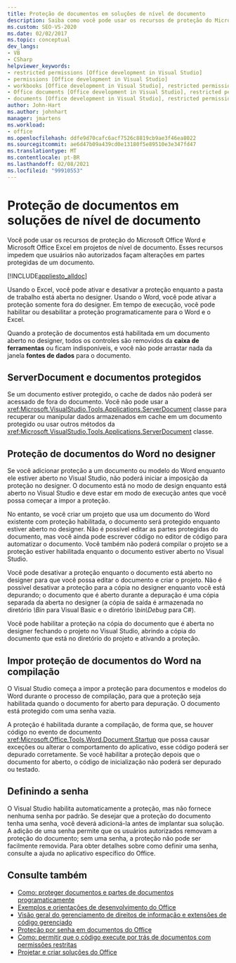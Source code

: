 ```yaml
---
title: Proteção de documentos em soluções de nível de documento
description: Saiba como você pode usar os recursos de proteção do Microsoft Office Word e Microsoft Office Excel em projetos de nível de documento.
ms.custom: SEO-VS-2020
ms.date: 02/02/2017
ms.topic: conceptual
dev_langs:
- VB
- CSharp
helpviewer_keywords:
- restricted permissions [Office development in Visual Studio]
- permissions [Office development in Visual Studio]
- workbooks [Office development in Visual Studio], restricted permissions
- Office documents [Office development in Visual Studio], restricted permissions
- documents [Office development in Visual Studio], restricted permissions
author: John-Hart
ms.author: johnhart
manager: jmartens
ms.workload:
- office
ms.openlocfilehash: ddfe9d70cafc6acf7526c8819cb9ae3f46ea8022
ms.sourcegitcommit: ae6d47b09a439cd0e13180f5e89510e3e347fd47
ms.translationtype: MT
ms.contentlocale: pt-BR
ms.lasthandoff: 02/08/2021
ms.locfileid: "99910553"
---
```

# <a name="document-protection-in-document-level-solutions"></a>Proteção de documentos em soluções de nível de documento
  Você pode usar os recursos de proteção do Microsoft Office Word e Microsoft Office Excel em projetos de nível de documento. Esses recursos impedem que usuários não autorizados façam alterações em partes protegidas de um documento.

 [!INCLUDE[appliesto_alldoc](../vsto/includes/appliesto-alldoc-md.md)]

 Usando o Excel, você pode ativar e desativar a proteção enquanto a pasta de trabalho está aberta no designer. Usando o Word, você pode ativar a proteção somente fora do designer. Em tempo de execução, você pode habilitar ou desabilitar a proteção programaticamente para o Word e o Excel.

 Quando a proteção de documentos está habilitada em um documento aberto no designer, todos os controles são removidos da **caixa de ferramentas** ou ficam indisponíveis, e você não pode arrastar nada da janela **fontes de dados** para o documento.

## <a name="serverdocument-and-protected-documents"></a>ServerDocument e documentos protegidos
 Se um documento estiver protegido, o cache de dados não poderá ser acessado de fora do documento. Você não pode usar a <xref:Microsoft.VisualStudio.Tools.Applications.ServerDocument> classe para recuperar ou manipular dados armazenados em cache em um documento protegido ou usar outros métodos da <xref:Microsoft.VisualStudio.Tools.Applications.ServerDocument> classe.

## <a name="word-document-protection-in-the-designer"></a>Proteção de documentos do Word no designer
 Se você adicionar proteção a um documento ou modelo do Word enquanto ele estiver aberto no Visual Studio, não poderá iniciar a imposição da proteção no designer. O documento está no modo de design enquanto está aberto no Visual Studio e deve estar em modo de execução antes que você possa começar a impor a proteção.

 No entanto, se você criar um projeto que usa um documento do Word existente com proteção habilitada, o documento será protegido enquanto estiver aberto no designer. Não é possível editar as partes protegidas do documento, mas você ainda pode escrever código no editor de código para automatizar o documento. Você também não poderá compilar o projeto se a proteção estiver habilitada enquanto o documento estiver aberto no Visual Studio.

 Você pode desativar a proteção enquanto o documento está aberto no designer para que você possa editar o documento e criar o projeto. Não é possível desativar a proteção para a cópia no designer enquanto você está depurando; o documento que é aberto durante a depuração é uma cópia separada da aberta no designer (a cópia de saída é armazenada no diretório *\Bin* para Visual Basic e o diretório *\bin\Debug* para C#).

 Você pode habilitar a proteção na cópia do documento que é aberta no designer fechando o projeto no Visual Studio, abrindo a cópia do documento que está no diretório do projeto e ativando a proteção.

## <a name="enforce-word-document-protection-on-build"></a>Impor proteção de documentos do Word na compilação
 O Visual Studio começa a impor a proteção para documentos e modelos do Word durante o processo de compilação, para que a proteção seja habilitada quando o documento for aberto para depuração. O documento está protegido com uma senha vazia.

 A proteção é habilitada durante a compilação, de forma que, se houver código no evento de documento <xref:Microsoft.Office.Tools.Word.Document.Startup> que possa causar exceções ou alterar o comportamento do aplicativo, esse código poderá ser depurado corretamente. Se você habilitar a proteção depois que o documento for aberto, o código de inicialização não poderá ser depurado ou testado.

## <a name="setting-the-password"></a>Definindo a senha
 O Visual Studio habilita automaticamente a proteção, mas não fornece nenhuma senha por padrão. Se desejar que a proteção do documento tenha uma senha, você deverá adicioná-la antes de implantar sua solução. A adição de uma senha permite que os usuários autorizados removam a proteção do documento; sem uma senha, a proteção não pode ser facilmente removida. Para obter detalhes sobre como definir uma senha, consulte a ajuda no aplicativo específico do Office.

## <a name="see-also"></a>Consulte também
- [Como: proteger documentos e partes de documentos programaticamente](../vsto/how-to-programmatically-protect-documents-and-parts-of-documents.md)
- [Exemplos e orientações de desenvolvimento do Office](../vsto/office-development-samples-and-walkthroughs.md)
- [Visão geral do gerenciamento de direitos de informação e extensões de código gerenciado](../vsto/information-rights-management-and-managed-code-extensions-overview.md)
- [Proteção por senha em documentos do Office](../vsto/password-protection-on-office-documents.md)
- [Como: permitir que o código execute por trás de documentos com permissões restritas](../vsto/how-to-permit-code-to-run-behind-documents-with-restricted-permissions.md)
- [Projetar e criar soluções do Office](../vsto/designing-and-creating-office-solutions.md)
